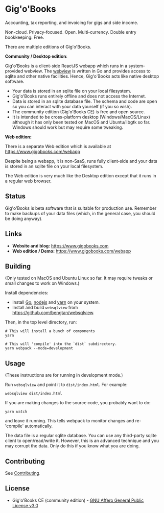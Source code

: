 # Gig'o'Books

Accounting, tax reporting, and invoicing for gigs and side income.

Non-cloud. Privacy-focused. Open. Multi-currency. Double entry bookkeeping. Free.

There are multiple editions of Gig'o'Books.

**Community / Desktop edition:**

Gig'o'Books is a client-side ReactJS webapp which runs in a system-provided webview. The [webview](https://github.com/bengtan/websqlview) is written in Go and provides access to sqlite and other native facilities. Hence, Gig'o'Books acts like native desktop software.

* Your data is stored in an sqlite file on your local filesystem.
* Gig'o'Books runs entirely offline and does not access the Internet.
* Data is stored in an sqlite database file. The schema and code are open so you can interact with your data yourself (if you so wish).
* The community edition (Gig'o'Books CE) is free and open source.
* It is intended to be cross-platform desktop (Windows/MacOS/Linux) although it has only been tested on MacOS and Ubuntu/libgtk so far. Windows should work but may require some tweaking.

**Web edition:**

There is a separate Web edition which is available at https://www.gigobooks.com/webapp

Despite being a webapp, it is non-SaaS, runs fully client-side and your data is stored in an sqlite file on your local filesystem.

The Web edition is very much like the Desktop edition except that it runs in a regular web browser.

## Status

Gig'o'Books is beta software that is suitable for production use. Remember to make backups of your data files (which, in the general case, you should be doing anyway).

## Links

* **Website and blog:** https://www.gigobooks.com
* **Web edition / Demo:** https://www.gigobooks.com/webapp

## Building

(Only tested on MacOS and Ubuntu Linux so far. It may require tweaks or small changes to work on Windows.)

Install dependencies:

* Install [Go](https://golang.org), [nodejs](https://nodejs.org) and [yarn](https://yarnpkg.com) on your system.
* Install and build `websqlview` from https://github.com/bengtan/websqlview.

Then, in the top level directory, run:

```
# This will install a bunch of components
yarn

# This will 'compile' into the `dist` subdirectory.
yarn webpack --mode=development
```

## Usage

(These instructions are for running in development mode.)

Run `websqlview` and point it to `dist/index.html`. For example:

```
websqlview dist/index.html
```

If you are making changes to the source code, you probably want to do:

```
yarn watch
```

and leave it running. This tells webpack to monitor changes and re-'compile' automatically.

The data file is a regular sqlite database. You can use any third-party sqlite client to open/read/write it. However, this is an advanced technique and you may corrupt the data. Only do this if you know what you are doing.

## Contributing

See [Contributing](CONTRIBUTING.md).

## License

* Gig'o'Books CE (community edition) - [GNU Affero General Public License v3.0](https://www.gnu.org/licenses/agpl-3.0.en.html)

<!--
* Gig'o'Books Web (web edition) - Proprietary
* Gig'o'Books PE (premium edition) - [PolyForm Internal Use License 1.0.0](https://polyformproject.org/licenses/internal-use/1.0.0/)
-->
